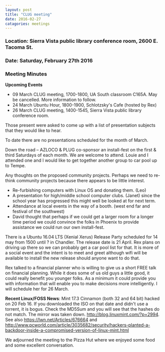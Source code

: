 ```yaml
---
layout: post
title: "CLUG meeting"
date: 2016-02-27
catagories: meetings
---
```

### Location: Sierra Vista public library conference room, 2600 E. Tacoma St.

### Date: Saturday, February 27th 2016

### Meeting Minutes

**Upcoming Events**
 * 09 March CLUG meeting, 1700-1800, UA South classroom C165A.  May be cancelled.  More information to follow.
 * 24 March Ubuntu Hour, 1800-1900, Schlotzsky's Cafe (hosted by Rex)
 * 26 March CLUG meeting, 1400-1545, Sierra Vista public library conference room.

Those present were asked to come up with a list of presentation subjects that they would like to hear.

To date there are no presentations scheduled for the month of March.

Down the road – AZLOCO & PLUG co-sponsor an install-fest on the first & third Saturdays of each month. We are welcome to attend. Louie and I attended one and I would like to get together another group to car pool up to Tempe.

Any thoughts on the proposed community projects. Perhaps we need to re-think community projects because there appears to be little interest.
 * Re-furbishing computers with Linux OS and donating them. (Leo)
 * A presentation for high/middle school computer clubs. (Janet) since the school year has progressed this might well be looked at for next term.
 * Attendance at local events in the way of a booth. (west end far and festival of the southwest)
 * David thought that perhaps if we could get a larger room for a longer time period we could convince the folks in Phoenix to provide assistance we could run our own install-fest.

There is a Ubuntu 16.04 LTS (Xenial Xerus) Release Party scheduled for 14 may from 1500 until ? in Chandler. The release date is 21 April. Rex plans on driving up there so we can probably get a car pool list for that. It is more of a social event and the intent is to meet and greet although wifi will be available to install the new release should anyone want to do that.

Rex talked to a financial planner who is willing to give us a short FREE talk on financial planning. While it does some of us old guys a little good, it could really benefit you younger folks. As a minimum it could provide you with information that will enable you to make decisions more intelligently. I will schedule her for 26 March.

**Recent Linux/FOSS News**:
Mint 17.3 Cinnamon (both 32 and 64 bit) hacked on 20 Feb 16. If you downloaded the ISO on that date and didn't use a torrent, it is bogus. Check the MD5Sum and you will see that the hashes do not match. The mirror was taken down. <http://blog.linuxmint.com/?p=2994>. See also <https://lwn.net/Articles/676664> and <http://www.pcworld.com/article/3035682/security/hackers-planted-a-backdoor-inside-a-compromised-version-of-linux-mint.html>

We adjourned the meeting to the Pizza Hut where we enjoyed some food and some excellent conversation.

 


